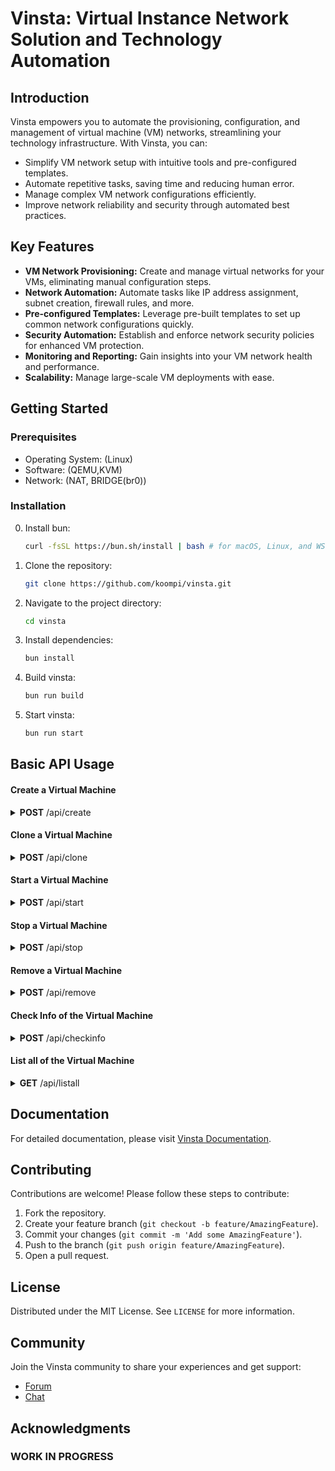 # Vinsta: Virtual Instance Network Solution and Technology Automation

## Introduction

Vinsta empowers you to automate the provisioning, configuration, and management of virtual machine (VM) networks, streamlining your technology infrastructure. With Vinsta, you can:

- Simplify VM network setup with intuitive tools and pre-configured templates.
- Automate repetitive tasks, saving time and reducing human error.
- Manage complex VM network configurations efficiently.
- Improve network reliability and security through automated best practices.

## Key Features

- **VM Network Provisioning:** Create and manage virtual networks for your VMs, eliminating manual configuration steps.
- **Network Automation:** Automate tasks like IP address assignment, subnet creation, firewall rules, and more.
- **Pre-configured Templates:** Leverage pre-built templates to set up common network configurations quickly.
- **Security Automation:** Establish and enforce network security policies for enhanced VM protection.
- **Monitoring and Reporting:** Gain insights into your VM network health and performance.
- **Scalability:** Manage large-scale VM deployments with ease.

## Getting Started

### Prerequisites

- Operating System: (Linux)
- Software: (QEMU,KVM)
- Network: (NAT, BRIDGE(br0))

### Installation
0. Install bun:
    ```sh
    curl -fsSL https://bun.sh/install | bash # for macOS, Linux, and WSL
    ```

1. Clone the repository:
    ```sh
    git clone https://github.com/koompi/vinsta.git
    ```
2. Navigate to the project directory:
    ```sh
    cd vinsta
    ```
3. Install dependencies:
    ```sh
    bun install
    ```
4. Build vinsta:
    ```sh
    bun run build
    ```
5. Start vinsta:
    ```sh
    bun run start
    ```


## Basic API Usage

#### Create a Virtual Machine

<details close="close">
<summary><b>POST</b> /api/create</summary>

```json
{
    "name": "koompi-vm-1",
    "iso": "koompi",
    "ram": "4096",
    "disk": "15G",
    "cpu": "2",
    "network": "br10",
    "bootOption": "uefi",
    "arch": "x64"
}
```
</details>

#### Clone a Virtual Machine

<details close="close">
<summary><b>POST</b> /api/clone</summary>

```json
{
  "image": "koompi",
  "name": "koompi-vm1",
  "ram": "8192",
  "disk": "100G",
  "cpu": "8"
}
```
</details>


#### Start a Virtual Machine

<details close="close">
<summary><b>POST</b> /api/start</summary>

```json
{
  "name": "koompi-vm1",
}
```
</details>

#### Stop a Virtual Machine

<details close="close">
<summary><b>POST</b> /api/stop</summary>

```json
{
  "name": "koompi-vm1",
}
```
</details>

#### Remove a Virtual Machine

<details close="close">
<summary><b>POST</b> /api/remove</summary>

```json
{
  "name": "koompi-vm1",
}
```
</details>

#### Check Info of the Virtual Machine

<details close="close">
<summary><b>POST</b> /api/checkinfo</summary>

```json
{
  "name": "koompi-vm1",
}
```
</details>


#### List all of the Virtual Machine

<details close="close">
<summary><b>GET</b> /api/listall</summary>

```json
{
}
```
</details>


## Documentation

For detailed documentation, please visit [Vinsta Documentation](https://github.com/koompi/vinsta/docs/README.md).

## Contributing

Contributions are welcome! Please follow these steps to contribute:

1. Fork the repository.
2. Create your feature branch (`git checkout -b feature/AmazingFeature`).
3. Commit your changes (`git commit -m 'Add some AmazingFeature'`).
4. Push to the branch (`git push origin feature/AmazingFeature`).
5. Open a pull request.

## License

Distributed under the MIT License. See `LICENSE` for more information.

## Community

Join the Vinsta community to share your experiences and get support:

- [Forum](https://localhost:3000)
- [Chat](https://localhost:3000)


## Acknowledgments

### WORK IN PROGRESS